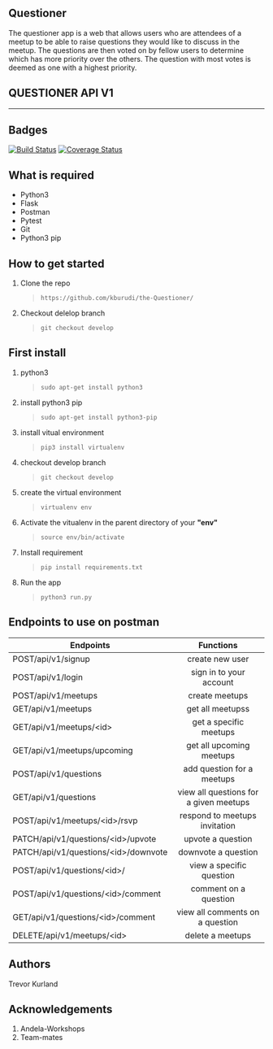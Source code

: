 Questioner
---

The questioner app is a web that allows users who are attendees of a meetup to be able to raise questions they would like to discuss in the meetup. The questions are then voted on by fellow users to determine which has more priority over the others. The question with most votes is deemed as one with a highest priority.

## QUESTIONER API V1
---

Badges
---
[![Build Status](https://travis-ci.org/kburudi/the-Questioner-Api.svg?branch=develop)](https://travis-ci.org/kburudi/the-Questioner-Api)
[![Coverage Status](https://coveralls.io/repos/github/kburudi/the-Questioner-Api/badge.svg?branch=develop)](https://coveralls.io/github/kburudi/the-Questioner-Api?branch=develop)


## What is required

- Python3
- Flask
- Postman
- Pytest
- Git
- Python3 pip

## How to get started

1. Clone the repo

   > `https://github.com/kburudi/the-Questioner/`

2) Checkout delelop branch

   > `git checkout develop`

## First install

1. python3

   > `sudo apt-get install python3`

2. install python3 pip

   > `sudo apt-get install python3-pip`

3. install vitual environment

   > `pip3 install virtualenv`

4. checkout develop branch

   > `git checkout develop`

5. create the virtual environment

   > `virtualenv env`

6. Activate the vitualenv in the parent directory of your **"env"**

   > `source env/bin/activate`

7. Install requirement

   > `pip install requirements.txt`

8. Run the app

   > `python3 run.py`


## Endpoints to use on postman

   | Endpoints                                  |               Functions                |
   | ------------------------------------------ | :------------------------------------: |
   | POST/api/v1/signup                         |            create new user             |
   | POST/api/v1/login                          |        sign in to your account         |
   | POST/api/v1/meetups                        |             create meetups             |
   | GET/api/v1/meetups                         |            get all meetupss            |
   | GET/api/v1/meetups/&lt;id&gt;              |         get a specific meetups         |
   | GET/api/v1/meetups/upcoming                |        get all upcoming meetups        |
   | POST/api/v1/questions                      |       add question for a meetups       |
   | GET/api/v1/questions                       | view all questions for a given meetups |
   | POST/api/v1/meetups/&lt;id&gt;/rsvp        |     respond to meetups invitation      |
   | PATCH/api/v1/questions/&lt;id&gt;/upvote   |           upvote a question            |
   | PATCH/api/v1/questions/&lt;id&gt;/downvote |          downvote a question           |
   | POST/api/v1/questions/&lt;id&gt;/          |        view a specific question        |
   | POST/api/v1/questions/&lt;id&gt;/comment   |         comment on a question          |
   | GET/api/v1/questions/&lt;id&gt;/comment    |    view all comments on a question     |
   | DELETE/api/v1/meetups/&lt;id&gt;           |            delete a meetups            |


## Authors

Trevor Kurland

## Acknowledgements

1. Andela-Workshops
2. Team-mates
